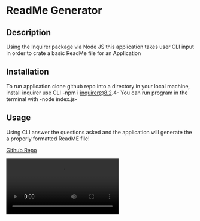 # ReadMe Generator

## Description

Using the Inquirer package via Node JS this application takes user CLI input in order to crate a basic ReadMe file for an Application

## Installation

To run application clone github repo into a directory in your local machine, install inquirer use CLI  -npm i inquirer@8.2.4- You can run program in the terminal with -node index.js-

## Usage

Using CLI answer the questions asked and the application will generate the a properly formatted ReadME file!

[Github Repo](https://github.com/IvanFelipeEscobar/README-Generator)

![Application Video](./Untitled_%20Jan%203%2C%202023%202_52%20PM.webm)


